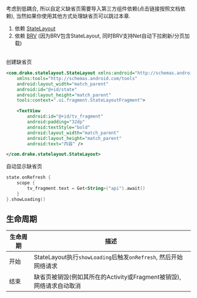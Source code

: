 考虑到低耦合, 所以自定义缺省页需要导入第三方组件依赖(点击链接按照文档依赖), 当然如果你使用其他方式处理缺省页可以跳过本章.

1. 依赖 [StateLayout](https://github.com/liangjingkanji/StateLayout)
1. 依赖 [BRV](https://github.com/liangjingkanji/BRV) (因为BRV包含StateLayout, 同时BRV支持Net自动下拉刷新/分页加载)


<br>
创建缺省页

```xml
<com.drake.statelayout.StateLayout xmlns:android="http://schemas.android.com/apk/res/android"
    xmlns:tools="http://schemas.android.com/tools"
    android:layout_width="match_parent"
    android:id="@+id/state"
    android:layout_height="match_parent"
    tools:context=".ui.fragment.StateLayoutFragment">

    <TextView
        android:id="@+id/tv_fragment"
        android:padding="32dp"
        android:textStyle="bold"
        android:layout_width="match_parent"
        android:layout_height="match_parent"
        android:text="内容" />

</com.drake.statelayout.StateLayout>
```

自动显示缺省页

```kotlin
state.onRefresh {
    scope {
        tv_fragment.text = Get<String>("api").await()
    }
}.showLoading()
```

## 生命周期

|生命周期|描述|
|-|-|
|开始|StateLayout执行`showLoading`后触发`onRefresh`, 然后开始网络请求|
|结束|缺省页被销毁(例如其所在的Activity或Fragment被销毁), 网络请求自动取消|



